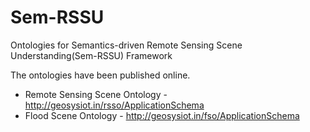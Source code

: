 # Sem-RSSU
Ontologies for Semantics-driven Remote Sensing Scene Understanding(Sem-RSSU) Framework

The ontologies have been published online.

* Remote Sensing Scene Ontology - http://geosysiot.in/rsso/ApplicationSchema
* Flood Scene Ontology - http://geosysiot.in/fso/ApplicationSchema
